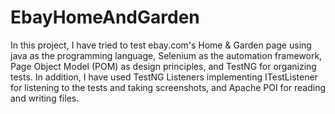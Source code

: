 # EbayHomeAndGarden
In this project, I have tried to test ebay.com's Home &amp; Garden page using java as the programming language, Selenium as the automation framework, Page Object Model (POM) as design principles, and TestNG for organizing tests. In addition, I have used TestNG Listeners implementing ITestListener for listening to the tests and taking screenshots, and Apache POI for reading and writing files.
